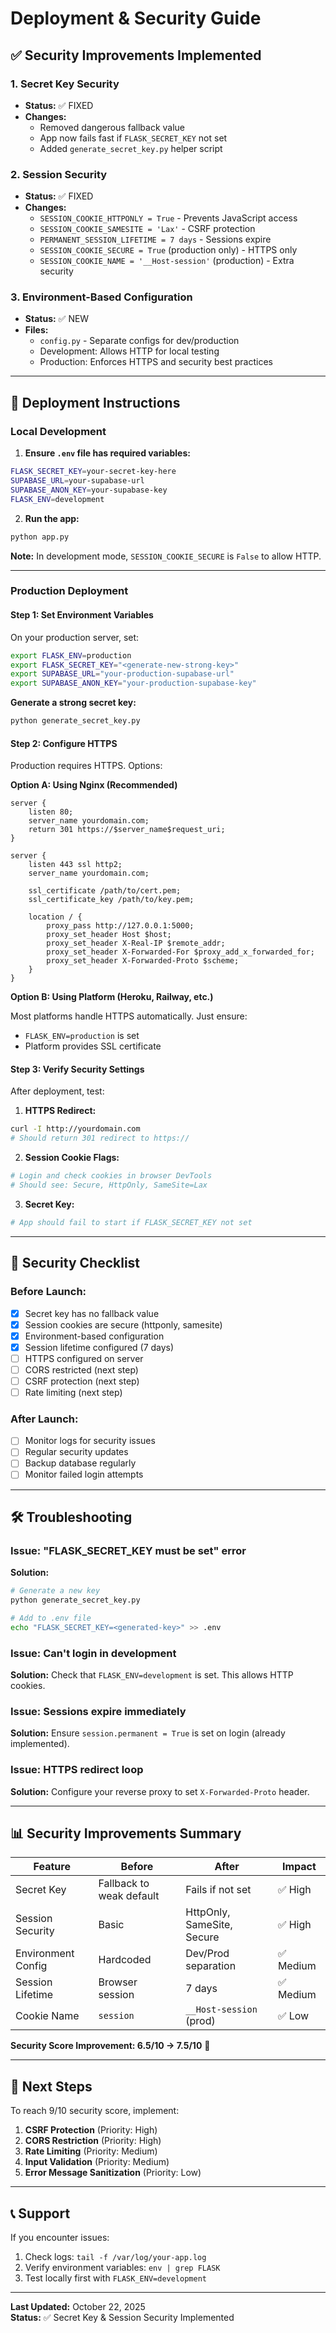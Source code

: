 # Deployment & Security Guide

## ✅ Security Improvements Implemented

### 1. Secret Key Security
- **Status:** ✅ FIXED
- **Changes:**
  - Removed dangerous fallback value
  - App now fails fast if `FLASK_SECRET_KEY` not set
  - Added `generate_secret_key.py` helper script

### 2. Session Security
- **Status:** ✅ FIXED
- **Changes:**
  - `SESSION_COOKIE_HTTPONLY = True` - Prevents JavaScript access
  - `SESSION_COOKIE_SAMESITE = 'Lax'` - CSRF protection
  - `PERMANENT_SESSION_LIFETIME = 7 days` - Sessions expire
  - `SESSION_COOKIE_SECURE = True` (production only) - HTTPS only
  - `SESSION_COOKIE_NAME = '__Host-session'` (production) - Extra security

### 3. Environment-Based Configuration
- **Status:** ✅ NEW
- **Files:**
  - `config.py` - Separate configs for dev/production
  - Development: Allows HTTP for local testing
  - Production: Enforces HTTPS and security best practices

---

## 🚀 Deployment Instructions

### **Local Development**

1. **Ensure `.env` file has required variables:**
```bash
FLASK_SECRET_KEY=your-secret-key-here
SUPABASE_URL=your-supabase-url
SUPABASE_ANON_KEY=your-supabase-key
FLASK_ENV=development
```

2. **Run the app:**
```bash
python app.py
```

**Note:** In development mode, `SESSION_COOKIE_SECURE` is `False` to allow HTTP.

---

### **Production Deployment**

#### **Step 1: Set Environment Variables**

On your production server, set:

```bash
export FLASK_ENV=production
export FLASK_SECRET_KEY="<generate-new-strong-key>"
export SUPABASE_URL="your-production-supabase-url"
export SUPABASE_ANON_KEY="your-production-supabase-key"
```

**Generate a strong secret key:**
```bash
python generate_secret_key.py
```

#### **Step 2: Configure HTTPS**

Production requires HTTPS. Options:

**Option A: Using Nginx (Recommended)**

```nginx
server {
    listen 80;
    server_name yourdomain.com;
    return 301 https://$server_name$request_uri;
}

server {
    listen 443 ssl http2;
    server_name yourdomain.com;
    
    ssl_certificate /path/to/cert.pem;
    ssl_certificate_key /path/to/key.pem;
    
    location / {
        proxy_pass http://127.0.0.1:5000;
        proxy_set_header Host $host;
        proxy_set_header X-Real-IP $remote_addr;
        proxy_set_header X-Forwarded-For $proxy_add_x_forwarded_for;
        proxy_set_header X-Forwarded-Proto $scheme;
    }
}
```

**Option B: Using Platform (Heroku, Railway, etc.)**

Most platforms handle HTTPS automatically. Just ensure:
- `FLASK_ENV=production` is set
- Platform provides SSL certificate

#### **Step 3: Verify Security Settings**

After deployment, test:

1. **HTTPS Redirect:**
```bash
curl -I http://yourdomain.com
# Should return 301 redirect to https://
```

2. **Session Cookie Flags:**
```bash
# Login and check cookies in browser DevTools
# Should see: Secure, HttpOnly, SameSite=Lax
```

3. **Secret Key:**
```bash
# App should fail to start if FLASK_SECRET_KEY not set
```

---

## 🔐 Security Checklist

### Before Launch:
- [x] Secret key has no fallback value
- [x] Session cookies are secure (httponly, samesite)
- [x] Environment-based configuration
- [x] Session lifetime configured (7 days)
- [ ] HTTPS configured on server
- [ ] CORS restricted (next step)
- [ ] CSRF protection (next step)
- [ ] Rate limiting (next step)

### After Launch:
- [ ] Monitor logs for security issues
- [ ] Regular security updates
- [ ] Backup database regularly
- [ ] Monitor failed login attempts

---

## 🛠️ Troubleshooting

### **Issue: "FLASK_SECRET_KEY must be set" error**

**Solution:**
```bash
# Generate a new key
python generate_secret_key.py

# Add to .env file
echo "FLASK_SECRET_KEY=<generated-key>" >> .env
```

### **Issue: Can't login in development**

**Solution:** Check that `FLASK_ENV=development` is set. This allows HTTP cookies.

### **Issue: Sessions expire immediately**

**Solution:** Ensure `session.permanent = True` is set on login (already implemented).

### **Issue: HTTPS redirect loop**

**Solution:** Configure your reverse proxy to set `X-Forwarded-Proto` header.

---

## 📊 Security Improvements Summary

| Feature | Before | After | Impact |
|---------|--------|-------|--------|
| Secret Key | Fallback to weak default | Fails if not set | ✅ High |
| Session Security | Basic | HttpOnly, SameSite, Secure | ✅ High |
| Environment Config | Hardcoded | Dev/Prod separation | ✅ Medium |
| Session Lifetime | Browser session | 7 days | ✅ Medium |
| Cookie Name | `session` | `__Host-session` (prod) | ✅ Low |

**Security Score Improvement: 6.5/10 → 7.5/10** 🎉

---

## 🎯 Next Steps

To reach 9/10 security score, implement:

1. **CSRF Protection** (Priority: High)
2. **CORS Restriction** (Priority: High)
3. **Rate Limiting** (Priority: Medium)
4. **Input Validation** (Priority: Medium)
5. **Error Message Sanitization** (Priority: Low)

---

## 📞 Support

If you encounter issues:
1. Check logs: `tail -f /var/log/your-app.log`
2. Verify environment variables: `env | grep FLASK`
3. Test locally first with `FLASK_ENV=development`

---

**Last Updated:** October 22, 2025  
**Status:** ✅ Secret Key & Session Security Implemented
